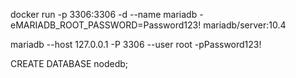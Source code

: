 docker run -p 3306:3306 -d --name mariadb -eMARIADB_ROOT_PASSWORD=Password123! mariadb/server:10.4 

mariadb --host 127.0.0.1 -P 3306 --user root -pPassword123!

CREATE DATABASE nodedb;
